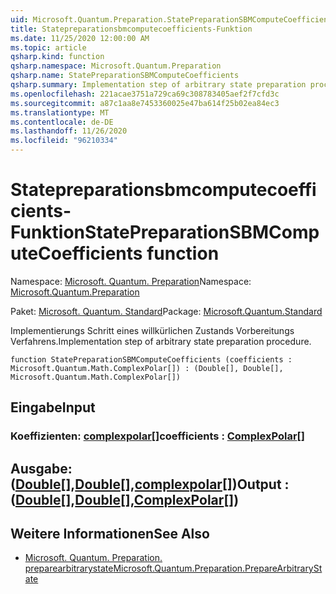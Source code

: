 ```yaml
---
uid: Microsoft.Quantum.Preparation.StatePreparationSBMComputeCoefficients
title: Statepreparationsbmcomputecoefficients-Funktion
ms.date: 11/25/2020 12:00:00 AM
ms.topic: article
qsharp.kind: function
qsharp.namespace: Microsoft.Quantum.Preparation
qsharp.name: StatePreparationSBMComputeCoefficients
qsharp.summary: Implementation step of arbitrary state preparation procedure.
ms.openlocfilehash: 221acae3751a729ca69c308783405aef2f7cfd3c
ms.sourcegitcommit: a87c1aa8e7453360025e47ba614f25b02ea84ec3
ms.translationtype: MT
ms.contentlocale: de-DE
ms.lasthandoff: 11/26/2020
ms.locfileid: "96210334"
---
```

# <a name="statepreparationsbmcomputecoefficients-function"></a><span data-ttu-id="d06b2-102">Statepreparationsbmcomputecoefficients-Funktion</span><span class="sxs-lookup"><span data-stu-id="d06b2-102">StatePreparationSBMComputeCoefficients function</span></span>

<span data-ttu-id="d06b2-103">Namespace: [Microsoft. Quantum. Preparation](xref:Microsoft.Quantum.Preparation)</span><span class="sxs-lookup"><span data-stu-id="d06b2-103">Namespace: [Microsoft.Quantum.Preparation](xref:Microsoft.Quantum.Preparation)</span></span>

<span data-ttu-id="d06b2-104">Paket: [Microsoft. Quantum. Standard](https://nuget.org/packages/Microsoft.Quantum.Standard)</span><span class="sxs-lookup"><span data-stu-id="d06b2-104">Package: [Microsoft.Quantum.Standard](https://nuget.org/packages/Microsoft.Quantum.Standard)</span></span>


<span data-ttu-id="d06b2-105">Implementierungs Schritt eines willkürlichen Zustands Vorbereitungs Verfahrens.</span><span class="sxs-lookup"><span data-stu-id="d06b2-105">Implementation step of arbitrary state preparation procedure.</span></span>

```qsharp
function StatePreparationSBMComputeCoefficients (coefficients : Microsoft.Quantum.Math.ComplexPolar[]) : (Double[], Double[], Microsoft.Quantum.Math.ComplexPolar[])
```


## <a name="input"></a><span data-ttu-id="d06b2-106">Eingabe</span><span class="sxs-lookup"><span data-stu-id="d06b2-106">Input</span></span>

### <a name="coefficients--complexpolar"></a><span data-ttu-id="d06b2-107">Koeffizienten: [complexpolar](xref:Microsoft.Quantum.Math.ComplexPolar)[]</span><span class="sxs-lookup"><span data-stu-id="d06b2-107">coefficients : [ComplexPolar](xref:Microsoft.Quantum.Math.ComplexPolar)[]</span></span>





## <a name="output--doubledoublecomplexpolar"></a><span data-ttu-id="d06b2-108">Ausgabe: ([Double](xref:microsoft.quantum.lang-ref.double)[],[Double](xref:microsoft.quantum.lang-ref.double)[],[complexpolar](xref:Microsoft.Quantum.Math.ComplexPolar)[])</span><span class="sxs-lookup"><span data-stu-id="d06b2-108">Output : ([Double](xref:microsoft.quantum.lang-ref.double)[],[Double](xref:microsoft.quantum.lang-ref.double)[],[ComplexPolar](xref:Microsoft.Quantum.Math.ComplexPolar)[])</span></span>



## <a name="see-also"></a><span data-ttu-id="d06b2-109">Weitere Informationen</span><span class="sxs-lookup"><span data-stu-id="d06b2-109">See Also</span></span>

- [<span data-ttu-id="d06b2-110">Microsoft. Quantum. Preparation. preparearbitrarystate</span><span class="sxs-lookup"><span data-stu-id="d06b2-110">Microsoft.Quantum.Preparation.PrepareArbitraryState</span></span>](xref:Microsoft.Quantum.Preparation.PrepareArbitraryState)